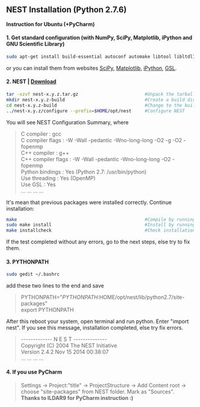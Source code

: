 ## NEST Installation (Python 2.7.6)
**Instruction for Ubuntu (+PyCharm)**

#### 1. Get standard configuration (with NumPy, SciPy, Matplotlib, iPython and GNU Scientific Library)
```bash
sudo apt-get install build-essential autoconf automake libtool libltdl7-dev libreadline6-dev libncurses5-dev libgsl0-dev python-all-dev python-numpy python-scipy python-matplotlib ipython gsl-bin libgsl0-dev libgsl0-dbg
```
or you can install them from websites 
[SciPy](http://www.scipy.org/install.html),
[Matplotlib](http://matplotlib.sourceforge.net),
[iPython](https://pypi.python.org/pypi/ipython#downloads),
[GSL](http://www.gnu.org/software/gsl/).


#### 2. NEST | [Download](http://www.nest-simulator.org/download/)
```bash
tar -xzvf nest-x.y.z.tar.gz                         #Unpack the tarball
mkdir nest-x.y.z-build                              #Create a build directory
cd nest-x.y.z-build                                 #Change to the build directory
../nest-x.y.z/configure --prefix=$HOME/opt/nest     #Configure NEST
```
You will see NEST Configuration Summary, where
> C compiler          : gcc  
C compiler flags    : -W -Wall -pedantic -Wno-long-long -O2 -g -O2 -fopenmp  
C++ compiler        : g++  
C++ compiler flags  : -W -Wall -pedantic -Wno-long-long -O2 -fopenmp  
Python bindings     : Yes (Python 2.7: /usr/bin/python)  
Use threading       : Yes (OpenMP)  
Use GSL             : Yes  
... ... ... ...  

It's mean that previous packages were installed correctly. Continue installation:
```bash
make                                                #Compile by running
sudo make install                                   #Install by running
make installcheck                                   #Check installation
```
If the test completed without any errors, go to the next steps, else try to fix them.

#### 3. PYTHONPATH
```bash
sudo gedit ~/.bashrc
```
add these two lines to the end and save
> PYTHONPATH="$PYTHONPATH:$HOME/opt/nest/lib/python2.7/site-packages"  
export PYTHONPATH

After this reboot your system, open terminal and run python. Enter "import nest". If you see this message, installation completed, else try fix errors.

> ------------- N E S T --------------  
Copyright (C) 2004 The NEST Initiative  
Version 2.4.2 Nov 15 2014 00:38:07  
... ... ... ...  

#### 4. If you use PyCharm
> Settings -> Project:"title" -> ProjectStructure -> Add Content root -> choose "site-packages" from NEST folder. Mark as "Sources".  
**Thanks to ILDAR9 for PyCharm instruсtion :)**
